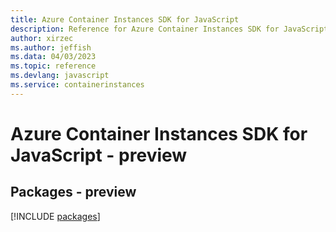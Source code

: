 ```yaml
---
title: Azure Container Instances SDK for JavaScript
description: Reference for Azure Container Instances SDK for JavaScript
author: xirzec
ms.author: jeffish
ms.data: 04/03/2023
ms.topic: reference
ms.devlang: javascript
ms.service: containerinstances
---
```

# Azure Container Instances SDK for JavaScript - preview
## Packages - preview
[!INCLUDE [packages](container-instances-index.md)]